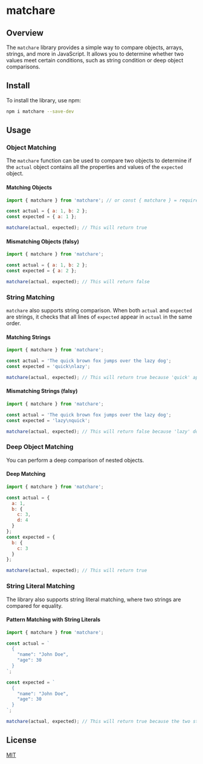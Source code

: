 # matchare

## Overview

The `matchare` library provides a simple way to compare objects, arrays, strings, and more in JavaScript. It allows you to determine whether two values meet certain conditions, such as string condition or deep object comparisons.

## Install

To install the library, use npm:

```bash
npm i matchare --save-dev
```

## Usage

### Object Matching

The `matchare` function can be used to compare two objects to determine if the `actual` object contains all the properties and values of the `expected` object.

#### Matching Objects

```javascript
import { matchare } from 'matchare'; // or const { matchare } = require('matchare');

const actual = { a: 1, b: 2 };
const expected = { a: 1 };

matchare(actual, expected); // This will return true
```

#### Mismatching Objects (falsy)

```javascript
import { matchare } from 'matchare';

const actual = { a: 1, b: 2 };
const expected = { a: 2 };

matchare(actual, expected); // This will return false
```

### String Matching

`matchare` also supports string comparison. When both `actual` and `expected` are strings, it checks that all lines of `expected` appear in `actual` in the same order.

#### Matching Strings

```javascript
import { matchare } from 'matchare';

const actual = 'The quick brown fox jumps over the lazy dog';
const expected = 'quick\nlazy';

matchare(actual, expected); // This will return true because 'quick' appears before 'lazy'
```

#### Mismatching Strings (falsy)

```javascript
import { matchare } from 'matchare';

const actual = 'The quick brown fox jumps over the lazy dog';
const expected = 'lazy\nquick';

matchare(actual, expected); // This will return false because 'lazy' does not appear before 'quick'
```

### Deep Object Matching

You can perform a deep comparison of nested objects.

#### Deep Matching

```javascript
import { matchare } from 'matchare';

const actual = {
  a: 1,
  b: {
    c: 3,
    d: 4
  }
};
const expected = {
  b: {
    c: 3
  }
};

matchare(actual, expected); // This will return true
```

### String Literal Matching

The library also supports string literal matching, where two strings are compared for equality.

#### Pattern Matching with String Literals

```javascript
import { matchare } from 'matchare';

const actual = `
  {
    "name": "John Doe",
    "age": 30
  }
`;

const expected = `
  {
    "name": "John Doe",
    "age": 30
  }
`;

matchare(actual, expected); // This will return true because the two strings are equal
```

## License

[MIT](LICENSE)
